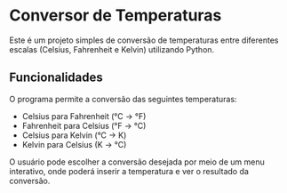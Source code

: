 # Conversor de Temperaturas  

Este é um projeto simples de conversão de temperaturas entre diferentes escalas (Celsius, Fahrenheit e Kelvin) utilizando Python.

## Funcionalidades

O programa permite a conversão das seguintes temperaturas:

- Celsius para Fahrenheit (°C → °F)
- Fahrenheit para Celsius (°F → °C)
- Celsius para Kelvin (°C → K)
- Kelvin para Celsius (K → °C)

O usuário pode escolher a conversão desejada por meio de um menu interativo, onde poderá inserir a temperatura e ver o resultado da conversão.
